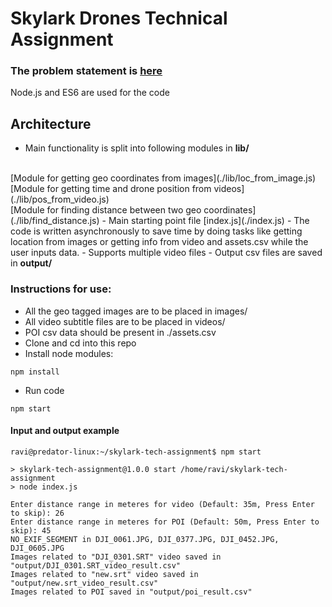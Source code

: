 # Skylark Drones Technical Assignment

### The problem statement is [here](./problem-statement.txt)
Node.js and ES6 are used for the code

## Architecture
- Main functionality is split into following modules in <b>lib/</b>
<br>
[Module for getting geo coordinates from images](./lib/loc_from_image.js) <br>
[Module for getting time and drone position from videos](./lib/pos_from_video.js) <br>
[Module for finding distance between two geo coordinates](./lib/find_distance.js)
- Main starting point file [index.js](./index.js)
- The code is written asynchronously to save time by doing tasks like getting location from images or getting info from video and assets.csv while the user inputs data.
- Supports multiple video files
- Output csv files are saved in <b>output/</b>

### Instructions for use:
- All the geo tagged images are to be placed in images/
- All video subtitle files are to be placed in videos/
- POI csv data should be present in ./assets.csv
- Clone and cd into this repo
- Install node modules:
```
npm install
```
- Run code
```
npm start
```
#### Input and output example
```
ravi@predator-linux:~/skylark-tech-assignment$ npm start

> skylark-tech-assignment@1.0.0 start /home/ravi/skylark-tech-assignment
> node index.js

Enter distance range in meteres for video (Default: 35m, Press Enter to skip): 26
Enter distance range in meteres for POI (Default: 50m, Press Enter to skip): 45
NO_EXIF_SEGMENT in DJI_0061.JPG, DJI_0377.JPG, DJI_0452.JPG, DJI_0605.JPG
Images related to "DJI_0301.SRT" video saved in "output/DJI_0301.SRT_video_result.csv"
Images related to "new.srt" video saved in "output/new.srt_video_result.csv"
Images related to POI saved in "output/poi_result.csv"
```